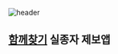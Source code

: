 ![header](https://capsule-render.vercel.app/api?type=rounded&color=timeGradient&text=Welcome%20Parkdoy%20's%20GitHub%20👋&animation=twinkling&fontSize=40&fontAlignY=50&fontAlign=50&height=180)</br>
 ## [함께찾기](https://findtogether.cloud/) 실종자 제보앱
